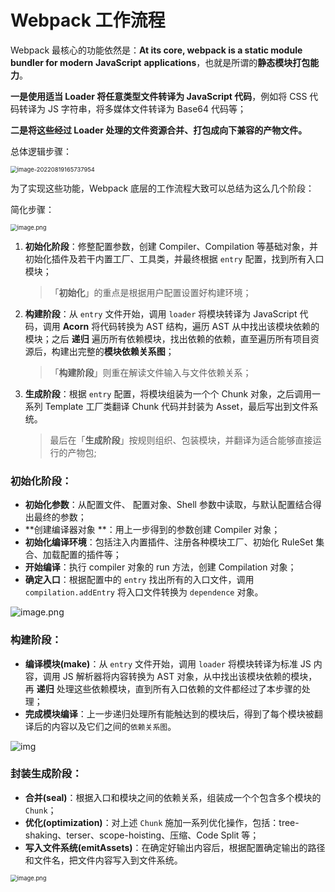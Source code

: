 # Webpack 工作流程

Webpack 最核心的功能依然是：**At its core, webpack is a static module bundler for modern** **JavaScript** **applications**，也就是所谓的**静态模块打包能力**。

**一是使用适当 Loader 将任意类型文件转译为 JavaScript 代码**，例如将 CSS 代码转译为 JS 字符串，将多媒体文件转译为 Base64 代码等；

**二是将这些经过 Loader 处理的文件资源合并、打包成向下兼容的产物文件。**

总体逻辑步骤：

<img src="https://cdn.yihuiblog.top/images/202208191658874.png" alt="image-20220819165737954" style="zoom:67%;" />

为了实现这些功能，Webpack 底层的工作流程大致可以总结为这么几个阶段：

简化步骤：

<img src="https://cdn.yihuiblog.top/images/202208191657288.webp" alt="image.png" style="zoom:67%;" />

1. **初始化阶段**：修整配置参数，创建 Compiler、Compilation 等基础对象，并初始化插件及若干内置工厂、工具类，并最终根据 `entry` 配置，找到所有入口模块；

   > 「**初始化**」的重点是根据用户配置设置好构建环境；

2. **构建阶段**：从 `entry` 文件开始，调用 `loader` 将模块转译为 JavaScript 代码，调用 **Acorn** 将代码转换为 AST 结构，遍历 AST 从中找出该模块依赖的模块；之后 **递归** 遍历所有依赖模块，找出依赖的依赖，直至遍历所有项目资源后，构建出完整的**模块依赖关系图**；

   > 「**构建阶段**」则重在解读文件输入与文件依赖关系；

3. **生成阶段**：根据 `entry` 配置，将模块组装为一个个 Chunk 对象，之后调用一系列 Template 工厂类翻译 Chunk 代码并封装为 Asset，最后写出到文件系统。

   > 最后在「**生成阶段**」按规则组织、包装模块，并翻译为适合能够直接运行的产物包;

### 初始化阶段：

- **初始化参数**：从配置文件、 配置对象、Shell 参数中读取，与默认配置结合得出最终的参数；
- **创建编译器对象 **：用上一步得到的参数创建 Compiler 对象；
- **初始化编译环境**：包括注入内置插件、注册各种模块工厂、初始化 RuleSet 集合、加载配置的插件等；
- **开始编译**：执行 compiler 对象的 run 方法，创建 Compilation 对象；
- **确定入口**：根据配置中的 `entry` 找出所有的入口文件，调用 `compilation.addEntry` 将入口文件转换为 `dependence` 对象。

![image.png](https://cdn.yihuiblog.top/images/202208191709506.webp)



### 构建阶段：

- **编译模块(make)**：从 `entry` 文件开始，调用 `loader` 将模块转译为标准 JS 内容，调用 JS 解析器将内容转换为 AST 对象，从中找出该模块依赖的模块，再 **递归** 处理这些依赖模块，直到所有入口依赖的文件都经过了本步骤的处理；
- **完成模块编译**：上一步递归处理所有能触达到的模块后，得到了每个模块被翻译后的内容以及它们之间的`依赖关系图`。

![img](https://cdn.yihuiblog.top/images/202208191712130.webp)





### 封装生成阶段：

- **合并(seal)**：根据入口和模块之间的依赖关系，组装成一个个包含多个模块的 `Chunk`；
- **优化(optimization)**：对上述 `Chunk` 施加一系列优化操作，包括：tree-shaking、terser、scope-hoisting、压缩、Code Split 等；
- **写入文件系统(emitAssets)**：在确定好输出内容后，根据配置确定输出的路径和文件名，把文件内容写入到文件系统。

<img src="https://cdn.yihuiblog.top/images/202208191716020.webp" alt="image.png" style="zoom:67%;" />
